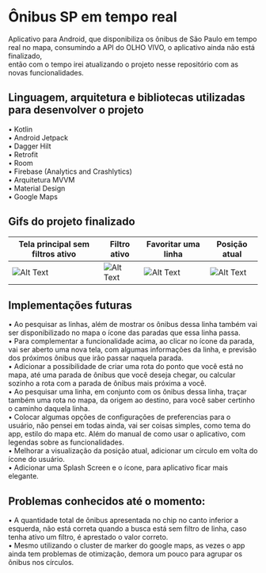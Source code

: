 # Ônibus SP em tempo real   

  Aplicativo para Android, que disponibiliza os ônibus de São Paulo em tempo real no mapa, consumindo a API do OLHO VIVO, o aplicativo ainda não está finalizado,       
então com o tempo irei atualizando o projeto nesse repositório com as novas funcionalidades.   

## Linguagem, arquitetura e bibliotecas utilizadas para desenvolver o projeto    
• Kotlin    
• Android Jetpack     
• Dagger Hilt    
• Retrofit     
• Room     
• Firebase (Analytics and Crashlytics)    
• Arquitetura MVVM    
• Material Design  
• Google Maps    
 
## Gifs do projeto finalizado
Tela principal sem filtros ativo | Filtro ativo | Favoritar uma linha | Posição atual
--- | --- | --- | ---
![Alt Text](https://media4.giphy.com/media/Z0RVn0j9qcft2dLSJu/giphy.gif?cid=790b7611bd7826c4329ffa34c18761e278379be223761b8a&rid=giphy.gif&ct=g) | ![Alt Text](https://media2.giphy.com/media/6a4PlPZUFaczpXT42j/giphy.gif?cid=790b7611829bb160c3e0027e2c399efec184678352f14015&rid=giphy.gif&ct=g) | ![Alt Text](https://media3.giphy.com/media/qvGVp7Ffq1Ak8GFGaO/giphy.gif?cid=790b7611daf4c4a85b376a3432bff4983fbce746ee4afdb3&rid=giphy.gif&ct=g) | ![Alt Text](https://media1.giphy.com/media/QzEqs3hIUg9gLN2aTc/giphy.gif?cid=790b7611b368c9b4dba06d0e868f91caae19d5404f881c6b&rid=giphy.gif&ct=g)


## Implementações futuras   
• Ao pesquisar as linhas, além de mostrar os ônibus dessa linha também vai ser disponibilizado no mapa o ícone das paradas que essa linha passa.     
• Para complementar a funcionalidade acima, ao clicar no ícone da parada, vai ser aberto uma nova tela, com algumas informações da linha, e previsão dos próximos ônibus que irão passar naquela parada.      
• Adicionar a possibilidade de criar uma rota do ponto que você está no mapa, até uma parada de ônibus que você deseja chegar, ou calcular sozinho a rota com a parada de ônibus mais próxima a você.     
• Ao pesquisar uma linha, em conjunto com os ônibus dessa linha, traçar também uma rota no mapa, da origem ao destino, para você saber certinho o caminho daquela linha.     
• Colocar algumas opções de configurações de preferencias para o usuário, não pensei em todas ainda, vai ser coisas simples, como tema do app, estilo do mapa etc.  Além do manual de como usar o aplicativo, com legendas sobre as funcionalidades.    
• Melhorar a visualização da posição atual, adicionar um círculo em volta do ícone do usuário.    
• Adicionar uma Splash Screen e o ícone, para aplicativo ficar mais elegante.     

## Problemas conhecidos até o momento:      
• A quantidade total de ônibus apresentada no chip no canto inferior a esquerda, não está correta quando a busca está sem filtro de linha, caso tenha ativo um filtro, é aprestado o valor correto.       
• Mesmo utilizando o cluster de marker do google maps, as vezes o app ainda tem problemas de otimização, demora um pouco para agrupar os ônibus nos círculos.  





